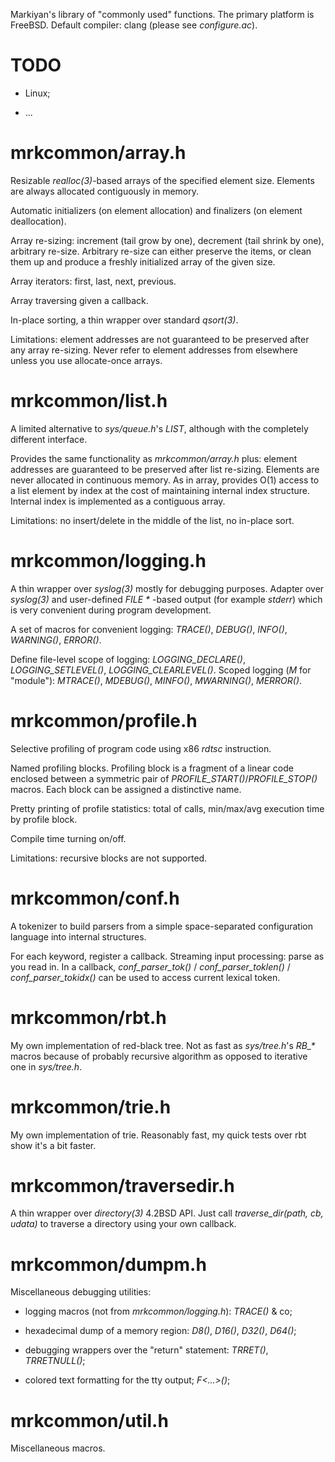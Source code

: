 Markiyan's library of "commonly used" functions. The primary platform is
FreeBSD. Default compiler: clang (please see _configure.ac_).


TODO
====

* Linux;

* ...


mrkcommon/array.h
=================

Resizable _realloc(3)_-based arrays of the specified element size.
Elements are always allocated contiguously in memory.

Automatic initializers (on element allocation) and finalizers (on element
deallocation).

Array re-sizing: increment (tail grow by one), decrement (tail shrink by
one), arbitrary re-size. Arbitrary re-size can either preserve the items, or
clean them up and produce a freshly initialized array of the given size.

Array iterators: first, last, next, previous.

Array traversing given a callback.

In-place sorting, a thin wrapper over standard _qsort(3)_.

Limitations: element addresses are not guaranteed to be preserved after
any array re-sizing. Never refer to element addresses from elsewhere unless
you use allocate-once arrays.


mrkcommon/list.h
================

A limited alternative to _sys/queue.h_'s _LIST_, although with the
completely different interface.

Provides the same functionality as _mrkcommon/array.h_ plus: element
addresses are guaranteed to be preserved after list re-sizing. Elements are
never allocated in continuous memory. As in array, provides O(1) access to
a list element by index at the cost of maintaining internal index
structure.  Internal index is implemented as a contiguous array.

Limitations: no insert/delete in the middle of the list, no in-place sort.


mrkcommon/logging.h
===================

A thin wrapper over _syslog(3)_ mostly for debugging purposes. Adapter
over _syslog(3)_ and user-defined _FILE *_ -based output (for example
_stderr_) which is very convenient during program development.

A set of macros for convenient logging: _TRACE()_, _DEBUG()_, _INFO()_,
_WARNING()_, _ERROR()_.

Define file-level scope of logging: _LOGGING\_DECLARE()_,
_LOGGING\_SETLEVEL()_, _LOGGING\_CLEARLEVEL()_. Scoped logging (_M_ for
"module"): _MTRACE()_, _MDEBUG()_, _MINFO()_, _MWARNING()_, _MERROR()_.


mrkcommon/profile.h
===================

Selective profiling of program code using x86 _rdtsc_ instruction.

Named profiling blocks. Profiling block is a fragment of a linear code
enclosed between a symmetric pair of _PROFILE\_START()_/_PROFILE\_STOP()_
macros.  Each block can be assigned a distinctive name.

Pretty printing of profile statistics: total of calls, min/max/avg
execution time by profile block.

Compile time turning on/off.

Limitations: recursive blocks are not supported.


mrkcommon/conf.h
================

A tokenizer to build parsers from a simple space-separated configuration
language into internal structures.

For each keyword, register a callback. Streaming input processing: parse
as you read in. In a callback, _conf\_parser\_tok()_
/ _conf\_parser\_toklen()_ / _conf\_parser\_tokidx()_ can be used to
access current lexical token.


mrkcommon/rbt.h
================

My own implementation of red-black tree. Not as fast as _sys/tree.h_'s
_RB\_\*_ macros because of probably recursive algorithm as opposed to
iterative one in _sys/tree.h_.


mrkcommon/trie.h
================

My own implementation of trie. Reasonably fast, my quick tests over rbt
show it's a bit faster.


mrkcommon/traversedir.h
=======================

A thin wrapper over _directory(3)_ 4.2BSD API. Just call
_traverse\_dir(path, cb, udata)_ to traverse a directory using your own
callback.


mrkcommon/dumpm.h
=================

Miscellaneous debugging utilities:

* logging macros (not from _mrkcommon/logging.h_): _TRACE()_ & co;

* hexadecimal dump of a memory region: _D8()_, _D16()_, _D32()_,
  _D64()_;

* debugging wrappers over the "return" statement: _TRRET()_,
  _TRRETNULL()_;

* colored text formatting for the tty output; _F<...>()_;


mrkcommon/util.h
================

Miscellaneous macros.


